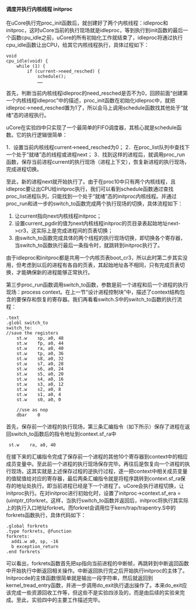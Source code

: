#### 调度并执行内核线程 initproc 

在uCore执行完proc\_init函数后，就创建好了两个内核线程：idleproc和initproc，这时uCore当前的执行现场就是idleproc，等到执行到init函数的最后一个函数cpu\_idle之前，uCore的所有初始化工作就结束了，idleproc将通过执行cpu\_idle函数让出CPU，给其它内核线程执行，具体过程如下：

```
void
cpu_idle(void) {
	while (1) {
		if (current->need_resched) {
			schedule();
			……
```

首先，判断当前内核线程idleproc的need\_resched是否不为0，回顾前面“创建第一个内核线程idleproc”中的描述，proc\_init函数在初始化idleproc中，就把idleproc-\>need\_resched置为1了，所以会马上调用schedule函数找其他处于“就绪”态的进程执行。

uCore在实验四中只实现了一个最简单的FIFO调度器，其核心就是schedule函数。它的执行逻辑很简单：

1．设置当前内核线程current-\>need\_resched为0；
2．在proc\_list队列中查找下一个处于“就绪”态的线程或进程next；
3．找到这样的进程后，就调用proc\_run函数，保存当前进程current的执行现场（进程上下文），恢复新进程的执行现场，完成进程切换。

至此，新的进程next就开始执行了。由于在proc10中只有两个内核线程，且idleproc要让出CPU给initproc执行，我们可以看到schedule函数通过查找proc\_list进程队列，只能找到一个处于“就绪”态的initproc内核线程。并通过proc\_run和进一步的switch\_to函数完成两个执行现场的切换，具体流程如下：

1. 让current指向next内核线程initproc；
2. 设置current_pgdir的值为next内核线程initproc的页目录表起始地址next-\>cr3，这实际上是完成进程间的页表切换；
3. 由switch\_to函数完成具体的两个线程的执行现场切换，即切换各个寄存器，当switch\_to函数执行最后一条指令时，就跳转到initproc执行了。

由于idleproc和initproc都是共用一个内核页表boot\_cr3，所以此时第二步其实没用，但考虑到以后的进程有各自的页表，其起始地址各不相同，只有完成页表切换，才能确保新的进程能够正常执行。

第三步proc\_run函数调用switch\_to函数，参数是前一个进程和后一个进程的执行现场：process context。在上一节“设计进程控制块”中，描述了context结构包含的要保存和恢复的寄存器。我们再看看switch.S中的switch\_to函数的执行流程：

```
.text
.globl switch_to
switch_to:
//save the registers
    st.w    sp, a0, 48
    st.w    fp, a0, 44
    st.w    ra, a0, 40
    st.w    tp, a0, 36
    st.w	s8, a0, 32
    st.w	s7, a0, 28
    st.w	s6, a0, 24
    st.w	s5, a0, 20
    st.w	s4, a0, 16
    st.w	s3, a0, 12
    st.w	s2, a0, 8
    st.w	s1, a0, 4
    st.w	s0, a0, 0

    //use as nop
    dbar    0
```

首先，保存前一个进程的执行现场，第三条汇编指令（如下所示）保存了进程在返回switch\_to函数后的指令地址到context.sf_ra中

```
 st.w    ra, a0, 40
```

在接下来的汇编指令完成了保存前一个进程的其他10个寄存器到context中的相应成员变量中。至此前一个进程的执行现场保存完毕。再往后是恢复向一个进程的执行现场，这其实就是上述保存过程的逆执行过程，逐一把context中相关成员变量的值赋值给对应的寄存器，最后两条汇编指令就是将程序跳转到context.sf_ra保存的地址处执行。即当前进程已经是下一个进程了。uCore会执行进程切换，让initproc执行。在对initproc进行初始化时，设置了initproc-\>context.sf_era = (uintptr\_t)forkret，这样，当执行switch\_to函数并返回后，initproc将执行其实际上的执行入口地址forkret。而forkret会调用位于kern/trap/trapentry.S中的forkrets函数执行，具体代码如下：

```
.global forkrets
.type forkrets, @function
forkrets:
  addi.w a0, sp, -16
  b exception_return
.end forkrets
```

可以看出，forkrets函数首先把sp指向当前进程的中断帧，再跳转到中断返回函数中开始执行中断返回相关操作。中断返回执行完之后开始执行initproc的主体了。Initprocde的主体函数很简单就是输出一段字符串，然后就返回到kernel\_tread\_entry函数，并进一步调用do\_exit执行退出操作了。本来do\_exit应该完成一些资源回收工作等，但这些不是实验四涉及的，而是由后续的实验来完成。至此，实验四中的主要工作描述完毕。

